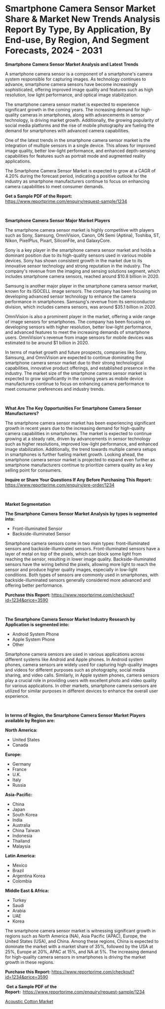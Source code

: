<p><h1>Smartphone Camera Sensor Market Share & Market New Trends Analysis Report By Type, By Application, By End-use, By Region, And Segment Forecasts, 2024 - 2031</h1></p><p><strong>Smartphone Camera Sensor Market Analysis and Latest Trends</strong></p>
<p><p>A smartphone camera sensor is a component of a smartphone's camera system responsible for capturing images. As technology continues to advance, smartphone camera sensors have become increasingly sophisticated, offering improved image quality and features such as high resolution, low light performance, and optical image stabilization. </p><p>The smartphone camera sensor market is expected to experience significant growth in the coming years. The increasing demand for high-quality cameras in smartphones, along with advancements in sensor technology, is driving market growth. Additionally, the growing popularity of social media platforms and the rise of mobile photography are fueling the demand for smartphones with advanced camera capabilities.</p><p>One of the latest trends in the smartphone camera sensor market is the integration of multiple sensors in a single device. This allows for improved image quality, better low-light performance, and enhanced depth-sensing capabilities for features such as portrait mode and augmented reality applications.</p><p>The Smartphone Camera Sensor Market is expected to grow at a CAGR of 4.20% during the forecast period, indicating a positive outlook for the industry as smartphone manufacturers continue to focus on enhancing camera capabilities to meet consumer demands.</p></p>
<p><strong>Get a Sample PDF of the Report:&nbsp;</strong> <a href="https://www.reportprime.com/enquiry/request-sample/1234">https://www.reportprime.com/enquiry/request-sample/1234</a></p>
<p>&nbsp;</p>
<p><strong>Smartphone Camera Sensor Major Market Players</strong></p>
<p><p>The smartphone camera sensor market is highly competitive with players such as Sony, Samsung, OmniVision, Canon, ON Semi (Aptina), Toshiba, ST, Nikon, PixelPlus, Pixart, SiliconFile, and GalaxyCore. </p><p>Sony is a key player in the smartphone camera sensor market and holds a dominant position due to its high-quality sensors used in various mobile devices. Sony has shown consistent growth in the market due to its innovative sensor technology and strong reputation in the industry. The company's revenue from the imaging and sensing solutions segment, which includes smartphone camera sensors, reached around $10.8 billion in 2020.</p><p>Samsung is another major player in the smartphone camera sensor market, known for its ISOCELL image sensors. The company has been focusing on developing advanced sensor technology to enhance the camera performance in smartphones. Samsung's revenue from its semiconductor division, which includes camera sensors, was around $35.1 billion in 2020.</p><p>OmniVision is also a prominent player in the market, offering a wide range of image sensors for smartphones. The company has been focusing on developing sensors with higher resolution, better low-light performance, and advanced features to meet the increasing demands of smartphone users. OmniVision's revenue from image sensors for mobile devices was estimated to be around $1 billion in 2020.</p><p>In terms of market growth and future prospects, companies like Sony, Samsung, and OmniVision are expected to continue dominating the smartphone camera sensor market due to their strong technological capabilities, innovative product offerings, and established presence in the industry. The market size of the smartphone camera sensor market is expected to grow significantly in the coming years as mobile device manufacturers continue to focus on enhancing camera performance to meet consumer preferences and industry trends.</p></p>
<p>&nbsp;</p>
<p><strong>What Are The Key Opportunities For Smartphone Camera Sensor Manufacturers?</strong></p>
<p><p>The smartphone camera sensor market has been experiencing significant growth in recent years due to the increasing demand for high-quality camera capabilities in smartphones. The market is expected to continue growing at a steady rate, driven by advancements in sensor technology such as higher resolutions, improved low-light performance, and enhanced image stabilization. Additionally, the trend towards multiple camera setups in smartphones is further fueling market growth. Looking ahead, the smartphone camera sensor market is projected to expand even further as smartphone manufacturers continue to prioritize camera quality as a key selling point for consumers.</p></p>
<p><strong>Inquire or Share Your Questions If Any Before Purchasing This Report:</strong> <a href="https://www.reportprime.com/enquiry/pre-order/1234">https://www.reportprime.com/enquiry/pre-order/1234</a></p>
<p>&nbsp;</p>
<p><strong>Market Segmentation</strong></p>
<p><strong>The Smartphone Camera Sensor Market Analysis by types is segmented into:</strong></p>
<p><ul><li>Front-illuminated Sensor</li><li>Backside-illuminated Sensor</li></ul></p>
<p><p>Smartphone camera sensors come in two main types: front-illuminated sensors and backside-illuminated sensors. Front-illuminated sensors have a layer of metal on top of the pixels, which can block some light from reaching the sensor, resulting in lower image quality. Backside-illuminated sensors have the wiring behind the pixels, allowing more light to reach the sensor and produce higher quality images, especially in low-light conditions. Both types of sensors are commonly used in smartphones, with backside-illuminated sensors generally considered more advanced and offering better performance.</p></p>
<p><strong>Purchase this Report:&nbsp;</strong><a href="https://www.reportprime.com/checkout?id=1234&price=3590">https://www.reportprime.com/checkout?id=1234&price=3590</a></p>
<p>&nbsp;</p>
<p><strong>The Smartphone Camera Sensor Market Industry Research by Application is segmented into:</strong></p>
<p><ul><li>Android System Phone</li><li>Apple System Phone</li><li>Other</li></ul></p>
<p><p>Smartphone camera sensors are used in various applications across different systems like Android and Apple phones. In Android system phones, camera sensors are widely used for capturing high-quality images and videos for different purposes such as photography, social media sharing, and video calls. Similarly, in Apple system phones, camera sensors play a crucial role in providing users with excellent photo and video quality for various applications. In other markets, smartphone camera sensors are utilized for similar purposes in different devices to enhance the overall user experience.</p></p>
<p>&nbsp;</p>
<p><strong>In terms of Region, the Smartphone Camera Sensor Market Players available by Region are:</strong></p>
<p>
    <p> <strong> North America: </strong>
        <ul>
            <li>United States</li>
            <li>Canada</li>
        </ul>
        </p> 
    <p> <strong> Europe: </strong>
        <ul>
            <li>Germany</li>
            <li>France</li>
            <li>U.K.</li>
            <li>Italy</li>
            <li>Russia</li>
        </ul>
        </p> 
    <p> <strong> Asia-Pacific: </strong>
        <ul>
            <li>China</li>
            <li>Japan</li>
            <li>South Korea</li>
            <li>India</li>
            <li>Australia</li>
            <li>China Taiwan</li>
            <li>Indonesia</li>
            <li>Thailand</li>
            <li>Malaysia</li>
        </ul>
        </p> 
    <p> <strong> Latin America: </strong>
        <ul>
            <li>Mexico</li>
            <li>Brazil</li>
            <li>Argentina Korea</li>
            <li>Colombia</li>
        </ul>
        </p> 
    <p> <strong> Middle East & Africa: </strong>
        <ul>
            <li>Turkey</li>
            <li>Saudi</li>
            <li>Arabia</li>
            <li>UAE</li>
            <li>Korea</li>
        </ul>
    </p>
    </p>
<p><p>The smartphone camera sensor market is witnessing significant growth in regions such as North America (NA), Asia Pacific (APAC), Europe, the United States (USA), and China. Among these regions, China is expected to dominate the market with a market share of 35%, followed by the USA at 25%, Europe at 20%, APAC at 15%, and NA at 5%. The increasing demand for high-quality camera sensors in smartphones is driving the market growth in these regions.</p></p>
<p><strong>Purchase this Report: </strong><a href="https://www.reportprime.com/checkout?id=1234&price=3590">https://www.reportprime.com/checkout?id=1234&price=3590</a></p>
<p>&nbsp;<strong>Get a Sample PDF of the Report:&nbsp;&nbsp;</strong><a href="https://www.reportprime.com/enquiry/request-sample/1234">https://www.reportprime.com/enquiry/request-sample/1234</a></p>
<p><strong></strong></p>
<p><p><a href="https://meowing-canidae-761.notion.site/Acoustic-Cotton-Market-Size-Growing-and-Forecasted-for-period-from-2024-2031-and-provides-complete-9f040f4b55834b6ebac338ab9fdb673a">Acoustic Cotton Market</a></p></p>